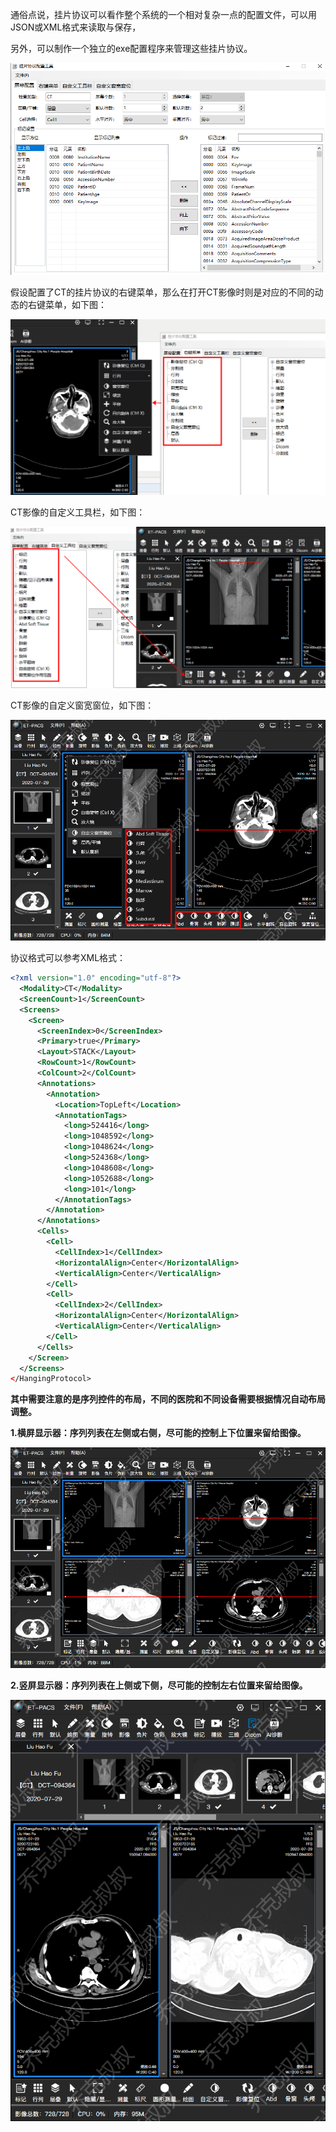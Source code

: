通俗点说，挂片协议可以看作整个系统的一个相对复杂一点的配置文件，可以用JSON或XML格式来读取与保存，

另外，可以制作一个独立的exe配置程序来管理这些挂片协议。

![](vx_images/379361813245679.png)

假设配置了CT的挂片协议的右键菜单，那么在打开CT影像时则是对应的不同的动态的右键菜单，如下图：

 **![](vx_images/376931813256883.png)**

 CT影像的自定义工具栏，如下图：

![](vx_images/374851813235935.png)

CT影像的自定义窗宽窗位，如下图：

 ![](vx_images/372771813236376.png)

协议格式可以参考XML格式：
~~~xml
<?xml version="1.0" encoding="utf-8"?>
  <Modality>CT</Modality>
  <ScreenCount>1</ScreenCount>
  <Screens>
    <Screen>
      <ScreenIndex>0</ScreenIndex>
      <Primary>true</Primary>
      <Layout>STACK</Layout>
      <RowCount>1</RowCount>
      <ColCount>2</ColCount>
      <Annotations>
        <Annotation>
          <Location>TopLeft</Location>
          <AnnotationTags>
            <long>524416</long>
            <long>1048592</long>
            <long>1048624</long>
            <long>524368</long>
            <long>1048608</long>
            <long>1052688</long>
            <long>101</long>
          </AnnotationTags>
        </Annotation>
      </Annotations>
      <Cells>
        <Cell>
          <CellIndex>1</CellIndex>
          <HorizontalAlign>Center</HorizontalAlign>
          <VerticalAlign>Center</VerticalAlign>
        </Cell>
        <Cell>
          <CellIndex>2</CellIndex>
          <HorizontalAlign>Center</HorizontalAlign>
          <VerticalAlign>Center</VerticalAlign>
        </Cell>
      </Cells>
    </Screen>
  </Screens>
</HangingProtocol>
~~~

**其中需要注意的是序列控件的布局，不同的医院和不同设备需要根据情况自动布局调整。**

**1.横屏显示器：序列列表在左侧或右侧，尽可能的控制上下位置来留给图像。**

![](vx_images/368511813258851.png)

**2.竖屏显示器：序列列表在上侧或下侧，尽可能的控制左右位置来留给图像。**

![](vx_images/366431813235127.png)